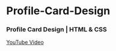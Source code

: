 # Profile-Card-Design

### Profile Card Design | HTML & CSS
[YouTube Video](https://youtu.be/DgX9cLNz2io)
